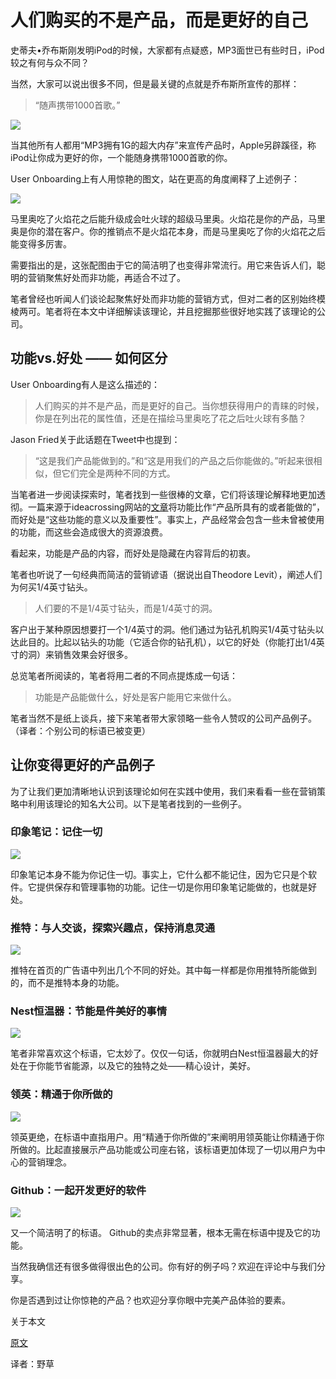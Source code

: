 
# 人们购买的不是产品，而是更好的自己 

史蒂夫•乔布斯刚发明iPod的时候，大家都有点疑惑，MP3面世已有些时日，iPod较之有何与众不同？

当然，大家可以说出很多不同，但是最关键的点就是乔布斯所宣传的那样：

> “随声携带1000首歌。”

![]( https://cdn-images-1.medium.com/max/800/0*Wlse2l1YTYdgXO2z.png)

当其他所有人都用“MP3拥有1G的超大内存”来宣传产品时，Apple另辟蹊径，称iPod让你成为更好的你，一个能随身携带1000首歌的你。

User Onboarding上有人用惊艳的图文，站在更高的角度阐释了上述例子：

![](https://cdn-images-1.medium.com/max/800/0*N6KjtnIFFHUPmRaw.gif)

马里奥吃了火焰花之后能升级成会吐火球的超级马里奥。火焰花是你的产品，马里奥是你的潜在客户。你的推销点不是火焰花本身，而是马里奥吃了你的火焰花之后能变得多厉害。

需要指出的是，这张配图由于它的简洁明了也变得非常流行。用它来告诉人们，聪明的营销聚焦好处而非功能，再适合不过了。

笔者曾经也听闻人们谈论起聚焦好处而非功能的营销方式，但对二者的区别始终模棱两可。笔者将在本文中详细解读该理论，并且挖掘那些很好地实践了该理论的公司。


## 功能vs.好处 —— 如何区分

User Onboarding有人是这么描述的：

> 人们购买的并不是产品，而是更好的自己。当你想获得用户的青睐的时候，你是在列出花的属性值，还是在描绘马里奥吃了花之后吐火球有多酷？

Jason Fried关于此话题在Tweet中也提到：

> “这是我们产品能做到的。”和“这是用我们的产品之后你能做的。”听起来很相似，但它们完全是两种不同的方式。

当笔者进一步阅读探索时，笔者找到一些很棒的文章，它们将该理论解释地更加透彻。一篇来源于ideacrossing网站的[文章](http://www.ideacrossing.org/blog/index.php/2012/07/why-features-tell-but-benefits-sell/)将功能比作“产品所具有的或者能做的”，而好处是“这些功能的意义以及重要性”。事实上，产品经常会包含一些未曾被使用的功能，而这些会造成很大的资源浪费。

看起来，功能是产品的内容，而好处是隐藏在内容背后的初衷。

笔者也听说了一句经典而简洁的营销谚语（据说出自Theodore Levit），阐述人们为何买1/4英寸钻头。

>  人们要的不是1/4英寸钻头，而是1/4英寸的洞。

客户出于某种原因想要打一个1/4英寸的洞。他们通过为钻孔机购买1/4英寸钻头以达此目的。比起以钻头的功能（它适合你的钻孔机），以它的好处（你能打出1/4英寸的洞）来销售效果会好很多。

总览笔者所阅读的，笔者将用二者的不同点提炼成一句话：

> 功能是产品能做什么，好处是客户能用它来做什么。

笔者当然不是纸上谈兵，接下来笔者带大家领略一些令人赞叹的公司产品例子。（译者：个别公司的标语已被变更） 

## 让你变得更好的产品例子

为了让我们更加清晰地认识到该理论如何在实践中使用，我们来看看一些在营销策略中利用该理论的知名大公司。以下是笔者找到的一些例子。

### 印象笔记：记住一切

![]( https://cdn-images-1.medium.com/max/800/0*hu7w3_38raKoI-le.png)

印象笔记本身不能为你记住一切。事实上，它什么都不能记住，因为它只是个软件。它提供保存和管理事物的功能。记住一切是你用印象笔记能做的，也就是好处。

### 推特：与人交谈，探索兴趣点，保持消息灵通

![]( https://cdn-images-1.medium.com/max/800/0*c8DsNWYn0-TVOE0T.png)

推特在首页的广告语中列出几个不同的好处。其中每一样都是你用推特所能做到的，而不是推特本身的功能。 

### Nest恒温器：节能是件美好的事情

![]( https://cdn-images-1.medium.com/max/800/0*LYKNoMvl1ucdIsNL.png)

笔者非常喜欢这个标语，它太妙了。仅仅一句话，你就明白Nest恒温器最大的好处在于你能节省能源，以及它的独特之处——精心设计，美好。

### 领英：精通于你所做的
	
![]( https://cdn-images-1.medium.com/max/800/0*sZ_mupaNxuVMH4_t.png)

领英更绝，在标语中直指用户。用“精通于你所做的”来阐明用领英能让你精通于你所做的。比起直接展示产品功能或公司座右铭，该标语更加体现了一切以用户为中心的营销理念。

###  Github：一起开发更好的软件

![]( https://cdn-images-1.medium.com/max/800/0*91gLkhFO9M3-JZoC.png)

又一个简洁明了的标语。 Github的卖点非常显著，根本无需在标语中提及它的功能。

当然我确信还有很多做得很出色的公司。你有好的例子吗？欢迎在评论中与我们分享。

你是否遇到过让你惊艳的产品？也欢迎分享你眼中完美产品体验的要素。

关于本文

[原文]( https://stories.buffer.com/people-dont-buy-products-they-buy-better-versions-of-themselves-5d6552aad4c6#.cq9o4jbh5
)

译者：野草 
